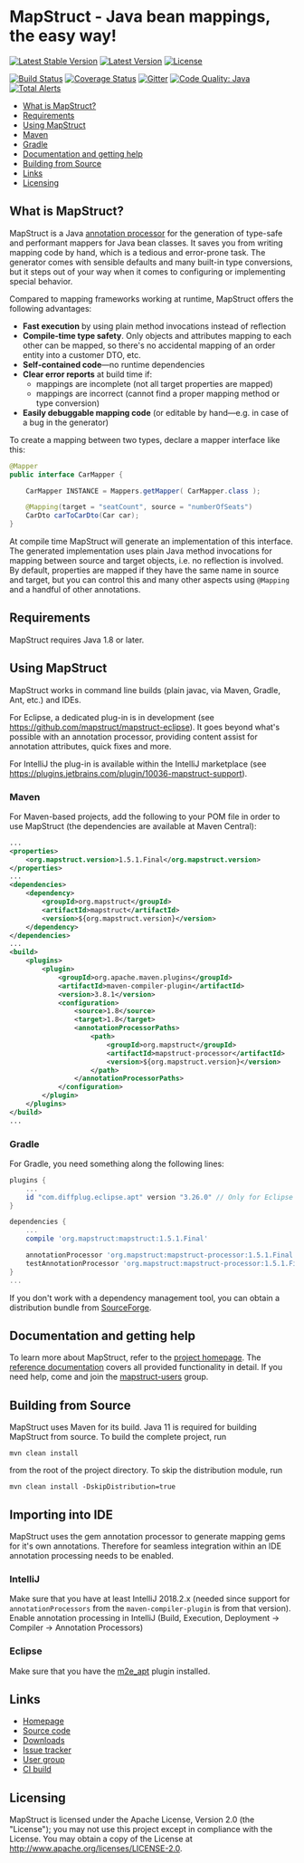 # MapStruct - Java bean mappings, the easy way!

[![Latest Stable Version](https://img.shields.io/badge/Latest%20Stable%20Version-1.5.1.Final-blue.svg)](http://search.maven.org/#search%7Cga%7C1%7Cg%3Aorg.mapstruct%20AND%20v%3A1.*.Final)
[![Latest Version](https://img.shields.io/maven-central/v/org.mapstruct/mapstruct-processor.svg?maxAge=3600&label=Latest%20Release)](http://search.maven.org/#search%7Cga%7C1%7Cg%3Aorg.mapstruct)
[![License](https://img.shields.io/badge/License-Apache%202.0-yellowgreen.svg)](https://github.com/mapstruct/mapstruct/blob/master/LICENSE.txt)

[![Build Status](https://github.com/mapstruct/mapstruct/workflows/CI/badge.svg?branch=master)](https://github.com/mapstruct/mapstruct/actions?query=branch%3Amaster+workflow%3ACI)
[![Coverage Status](https://img.shields.io/codecov/c/github/mapstruct/mapstruct.svg)](https://codecov.io/gh/mapstruct/mapstruct)
[![Gitter](https://img.shields.io/gitter/room/mapstruct/mapstruct.svg)](https://gitter.im/mapstruct/mapstruct-users)
[![Code Quality: Java](https://img.shields.io/lgtm/grade/java/g/mapstruct/mapstruct.svg?logo=lgtm&logoWidth=18)](https://lgtm.com/projects/g/mapstruct/mapstruct/context:java)
[![Total Alerts](https://img.shields.io/lgtm/alerts/g/mapstruct/mapstruct.svg?logo=lgtm&logoWidth=18)](https://lgtm.com/projects/g/mapstruct/mapstruct/alerts)

* [What is MapStruct?](#what-is-mapstruct)
* [Requirements](#requirements)
* [Using MapStruct](#using-mapstruct)
 * [Maven](#maven)
 * [Gradle](#gradle)
* [Documentation and getting help](#documentation-and-getting-help)
* [Building from Source](#building-from-source)
* [Links](#links)
* [Licensing](#licensing)

## What is MapStruct?

MapStruct is a Java [annotation processor](http://docs.oracle.com/javase/6/docs/technotes/guides/apt/index.html) for the generation of type-safe and performant mappers for Java bean classes. It saves you from writing mapping code by hand, which is a tedious and error-prone task. The generator comes with sensible defaults and many built-in type conversions, but it steps out of your way when it comes to configuring or implementing special behavior.

Compared to mapping frameworks working at runtime, MapStruct offers the following advantages:

* **Fast execution** by using plain method invocations instead of reflection
* **Compile-time type safety**. Only objects and attributes mapping to each other can be mapped, so there's no accidental mapping of an order entity into a customer DTO, etc.
* **Self-contained code**—no runtime dependencies
* **Clear error reports** at build time if:
  * mappings are incomplete (not all target properties are mapped)
  * mappings are incorrect (cannot find a proper mapping method or type conversion)
* **Easily debuggable mapping code** (or editable by hand—e.g. in case of a bug in the generator)

To create a mapping between two types, declare a mapper interface like this:

```java
@Mapper
public interface CarMapper {

    CarMapper INSTANCE = Mappers.getMapper( CarMapper.class );

    @Mapping(target = "seatCount", source = "numberOfSeats")
    CarDto carToCarDto(Car car);
}
```

At compile time MapStruct will generate an implementation of this interface. The generated implementation uses plain Java method invocations for mapping between source and target objects, i.e. no reflection is involved. By default, properties are mapped if they have the same name in source and target, but you can control this and many other aspects using `@Mapping` and a handful of other annotations.

## Requirements

MapStruct requires Java 1.8 or later.

## Using MapStruct

MapStruct works in command line builds (plain javac, via Maven, Gradle, Ant, etc.) and IDEs.

For Eclipse, a dedicated plug-in is in development (see https://github.com/mapstruct/mapstruct-eclipse). It goes beyond what's possible with an annotation processor, providing content assist for annotation attributes, quick fixes and more.

For IntelliJ the plug-in is available within the IntelliJ marketplace (see https://plugins.jetbrains.com/plugin/10036-mapstruct-support).

### Maven

For Maven-based projects, add the following to your POM file in order to use MapStruct (the dependencies are available at Maven Central):

```xml
...
<properties>
    <org.mapstruct.version>1.5.1.Final</org.mapstruct.version>
</properties>
...
<dependencies>
    <dependency>
        <groupId>org.mapstruct</groupId>
        <artifactId>mapstruct</artifactId>
        <version>${org.mapstruct.version}</version>
    </dependency>
</dependencies>
...
<build>
    <plugins>
        <plugin>
            <groupId>org.apache.maven.plugins</groupId>
            <artifactId>maven-compiler-plugin</artifactId>
            <version>3.8.1</version>
            <configuration>
                <source>1.8</source>
                <target>1.8</target>
                <annotationProcessorPaths>
                    <path>
                        <groupId>org.mapstruct</groupId>
                        <artifactId>mapstruct-processor</artifactId>
                        <version>${org.mapstruct.version}</version>
                    </path>
                </annotationProcessorPaths>
            </configuration>
        </plugin>
    </plugins>
</build>
...
```

### Gradle

For Gradle, you need something along the following lines:

```groovy
plugins {
    ...
    id "com.diffplug.eclipse.apt" version "3.26.0" // Only for Eclipse
}

dependencies {
    ...
    compile 'org.mapstruct:mapstruct:1.5.1.Final'

    annotationProcessor 'org.mapstruct:mapstruct-processor:1.5.1.Final'
    testAnnotationProcessor 'org.mapstruct:mapstruct-processor:1.5.1.Final' // if you are using mapstruct in test code
}
...
```

If you don't work with a dependency management tool, you can obtain a distribution bundle from [SourceForge](https://sourceforge.net/projects/mapstruct/files/).

## Documentation and getting help

To learn more about MapStruct, refer to the [project homepage](http://mapstruct.org). The [reference documentation](http://mapstruct.org/documentation/reference-guide/) covers all provided functionality in detail. If you need help, come and join the [mapstruct-users](https://groups.google.com/forum/?hl=en#!forum/mapstruct-users) group.

## Building from Source

MapStruct uses Maven for its build. Java 11 is required for building MapStruct from source. To build the complete project, run

    mvn clean install

from the root of the project directory. To skip the distribution module, run 

    mvn clean install -DskipDistribution=true
    
## Importing into IDE

MapStruct uses the gem annotation processor to generate mapping gems for it's own annotations.
Therefore for seamless integration within an IDE annotation processing needs to be enabled.

### IntelliJ 

Make sure that you have at least IntelliJ 2018.2.x (needed since support for `annotationProcessors` from the `maven-compiler-plugin` is from that version).
Enable annotation processing in IntelliJ (Build, Execution, Deployment -> Compiler -> Annotation Processors)

### Eclipse

Make sure that you have the [m2e_apt](https://marketplace.eclipse.org/content/m2e-apt) plugin installed.

## Links

* [Homepage](http://mapstruct.org)
* [Source code](https://github.com/mapstruct/mapstruct/)
* [Downloads](https://sourceforge.net/projects/mapstruct/files/)
* [Issue tracker](https://github.com/mapstruct/mapstruct/issues)
* [User group](https://groups.google.com/forum/?hl=en#!forum/mapstruct-users)
* [CI build](https://github.com/mapstruct/mapstruct/actions/)

## Licensing

MapStruct is licensed under the Apache License, Version 2.0 (the "License"); you may not use this project except in compliance with the License. You may obtain a copy of the License at http://www.apache.org/licenses/LICENSE-2.0.
